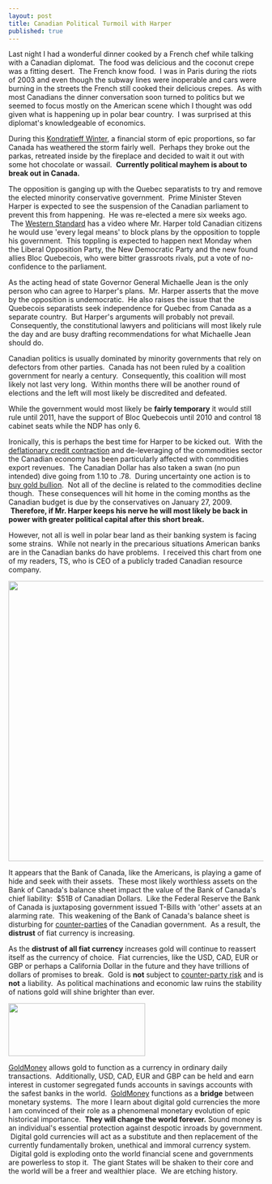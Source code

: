 ```yaml
---
layout: post
title: Canadian Political Turmoil with Harper
published: true
---
```

<p>Last night I had a wonderful dinner cooked by a French chef while talking with a Canadian diplomat.  The food was delicious and the coconut crepe was a fitting desert.  The French know food.  I was in Paris during the riots of 2003 and even though the subway lines were inoperable and cars were burning in the streets the French still cooked their delicious crepes.  As with most Canadians the dinner conversation soon turned to politics but we seemed to focus mostly on the American scene which I thought was odd given what is happening up in polar bear country.  I was surprised at this diplomat's knowledgeable of economics.</p>
<p>During this <a href="http://www.runtogold.com/2008/02/first-snowfall-of-kondratieff-winter/">Kondratieff Winter</a>, a financial storm of epic proportions, so far Canada has weathered the storm fairly well.  Perhaps they broke out the parkas, retreated inside by the fireplace and decided to wait it out with some hot chocolate or wassail.  <strong>Currently political mayhem is about to break out in Canada.</strong></p>
<p>The opposition is ganging up with the Quebec separatists to try and remove the elected minority conservative government.  Prime Minister Steven Harper is expected to see the suspension of the Canadian parliament to prevent this from happening.  He was re-elected a mere six weeks ago.  The <a href="http://westernstandard.blogs.com/shotgun/2008/12/stephen-harpers.html" target="_blank">Western Standard</a> has a video where Mr. Harper told Canadian citizens he would use 'every legal means' to block plans by the opposition to topple his government.  This toppling is expected to happen next Monday when the Liberal Opposition Party, the New Democratic Party and the new found allies Bloc Quebecois, who were bitter grassroots rivals, put a vote of no-confidence to the parliament.</p>
<p>As the acting head of state Governor General Michaelle Jean is the only person who can agree to Harper's plans.  Mr. Harper asserts that the move by the opposition is undemocratic.  He also raises the issue that the Quebecois separatists seek independence for Quebec from Canada as a separate country.  But Harper's arguments will probably not prevail.  Consequently, the constitutional lawyers and politicians will most likely rule the day and are busy drafting recommendations for what Michaelle Jean should do.</p>
<p>Canadian politics is usually dominated by minority governments that rely on defectors from other parties.  Canada has not been ruled by a coalition government for nearly a century.  Consequently, this coalition will most likely not last very long.  Within months there will be another round of elections and the left will most likely be discredited and defeated.</p>
<p>While the government would most likely be <strong>fairly temporary</strong> it would still rule until 2011, have the support of Bloc Quebecois until 2010 and control 18 cabinet seats while the NDP has only 6.</p>
<p>Ironically, this is perhaps the best time for Harper to be kicked out.  With the <a href="http://www.runtogold.com/2008/02/first-snowfall-of-kondratieff-winter/">deflationary credit contraction</a> and de-leveraging of the commodities sector the Canadian economy has been particularly affected with commodities export revenues.  The Canadian Dollar has also taken a swan (no pun intended) dive going from 1.10 to .78.  During uncertainty one action is to <a title="buy gold bullion" href="http://www.runtogold.com/gainesvillecoins" target="_blank">buy gold bullion</a>.  Not all of the decline is related to the commodities decline though.  These consequences will hit home in the coming months as the Canadian budget is due by the conservatives on January 27, 2009.  <strong>Therefore, if Mr. Harper keeps his nerve he will most likely be back in power with greater political capital after this short break.</strong></p>
<p><strong></strong>However, not all is well in polar bear land as their banking system is facing some strains.  While not nearly in the precarious situations American banks are in the Canadian banks do have problems.  I received this chart from one of my readers, TS, who is CEO of a publicly traded Canadian resource company.</p>
<p><img class="aligncenter" title="Bank of Canada Other Assets" src="{{ site.baseurl }}/images/bocassets.jpeg" alt="" width="598" height="552" /></p>
<p>It appears that the Bank of Canada, like the Americans, is playing a game of hide and seek with their assets.  These most likely worthless assets on the Bank of Canada's balance sheet impact the value of the Bank of Canada's chief liability:  $51B of Canadian Dollars.  Like the Federal Reserve the Bank of Canada is juxtaposing government issued T-Bills with 'other' assets at an alarming rate.  This weakening of the Bank of Canada's balance sheet is disturbing for <a href="http://www.runtogold.com/2008/06/counter-party-risk/">counter-parties</a> of the Canadian government.  As a result, the <strong>distrust</strong> of fiat currency is increasing.</p>
<p>As the <strong>distrust of all fiat currency</strong> increases gold will continue to reassert itself as the currency of choice.  Fiat currencies, like the USD, CAD, EUR or GBP or perhaps a California Dollar in the future and they have trillions of dollars of promises to break.  Gold is <strong>not</strong> subject to <a href="http://www.runtogold.com/2008/06/counter-party-risk/">counter-party risk</a> and is <strong>not</strong> a liability.  As political machinations and economic law ruins the stability of nations gold will shine brighter than ever.</p>
<p><img class="alignright" title="GoldMoney Banner" src="{{ site.baseurl }}/images/gmy19.gif" alt="" width="270" height="104" /></p>
<p><a href="http://www.runtogold.com/goldmoney/">GoldMoney</a> allows gold to function as a currency in ordinary daily transactions.  Additionally, USD, CAD, EUR and GBP can be held and earn interest in customer segregated funds accounts in savings accounts with the safest banks in the world.  <a href="http://www.runtogold.com/goldmoney/">GoldMoney</a> functions as a <strong>bridge</strong> between monetary systems.  The more I learn about digital gold currencies the more I am convinced of their role as a phenomenal monetary evolution of epic historical importance.  <strong>They will change the world forever.</strong> Sound money is an individual's essential protection against despotic inroads by government.  Digital gold currencies will act as a substitute and then replacement of the currently fundamentally broken, unethical and immoral currency system.  Digital gold is exploding onto the world financial scene and governments are powerless to stop it.  The giant States will be shaken to their core and the world will be a freer and wealthier place.  We are etching history.</p>
